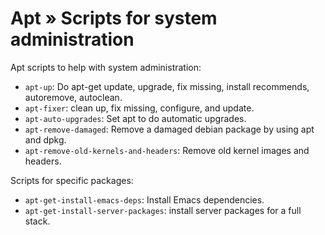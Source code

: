 # Apt » Scripts for system administration

Apt scripts to help with system administration:

  * `apt-up`: Do apt-get update, upgrade, fix missing, install recommends, autoremove, autoclean.
  * `apt-fixer`: clean up, fix missing, configure, and update.
  * `apt-auto-upgrades`: Set apt to do automatic upgrades.
  * `apt-remove-damaged`: Remove a damaged debian package by using apt and dpkg.
  * `apt-remove-old-kernels-and-headers`: Remove old kernel images and headers.

Scripts for specific packages:

  * `apt-get-install-emacs-deps`: Install Emacs dependencies.
  * `apt-get-install-server-packages`: install server packages for a full stack.
